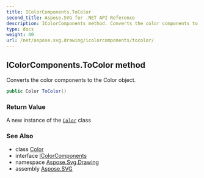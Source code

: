 ```yaml
---
title: IColorComponents.ToColor
second_title: Aspose.SVG for .NET API Reference
description: IColorComponents method. Converts the color components to the Color object
type: docs
weight: 40
url: /net/aspose.svg.drawing/icolorcomponents/tocolor/
---
```

## IColorComponents.ToColor method

Converts the color components to the Color object.

```csharp
public Color ToColor()
```

### Return Value

A new instance of the [`Color`](../../color/) class

### See Also

* class [Color](../../color/)
* interface [IColorComponents](../)
* namespace [Aspose.Svg.Drawing](../../icolorcomponents/)
* assembly [Aspose.SVG](../../../)
